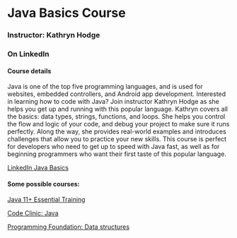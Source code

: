 # Java Basics Course

### Instructor: Kathryn Hodge

### On LinkedIn
#### Course details

<p>
Java is one of the top five programming languages, and is used for websites, embedded controllers, and Android app development. Interested in learning how to code with Java? Join instructor Kathryn Hodge as she helps you get up and running with this popular language. Kathryn covers all the basics: data types, strings, functions, and loops. She helps you control the flow and logic of your code, and debug your project to make sure it runs perfectly. Along the way, she provides real-world examples and introduces challenges that allow you to practice your new skills. This course is perfect for developers who need to get up to speed with Java fast, as well as for beginning programmers who want their first taste of this popular language.
</p>

[LinkedIn Java Basics](https://www.linkedin.com/learning/learning-java-4/welcome-to-learning-java?u=2105105)


#### Some possible courses:
[Java 11+ Essential Training](https://www.linkedin.com/learning/java-11-plus-essential-training/what-kind-of-software-can-you-create?u=2105105)

[Code Clinic: Java](https://www.linkedin.com/learning/code-clinic-java-2/welcome?u=2105105)

[Programming Foundation: Data structures](https://www.linkedin.com/learning/programming-foundations-data-structures-2/understand-data-structures?u=2105105)

